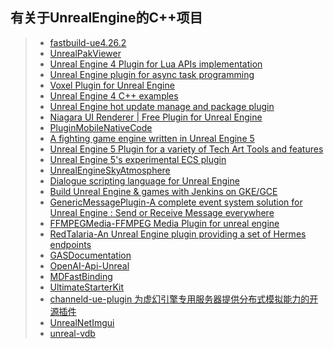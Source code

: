 ## 有关于UnrealEngine的C++项目  

>* [fastbuild-ue4.26.2](https://github.com/VicentChen/fastbuild-ue4.26.2)  
>* [UnrealPakViewer](https://github.com/jashking/UnrealPakViewer)  
>* [Unreal Engine 4 Plugin for Lua APIs implementation](https://github.com/rdeioris/LuaMachine)  
>* [Unreal Engine plugin for async task programming](https://github.com/splash-damage/future-extensions)  
>* [Voxel Plugin for Unreal Engine](https://github.com/Phyronnaz/VoxelPlugin)  
>* [Unreal Engine 4 C++ examples](https://github.com/Harrison1/unrealcpp)  
>* [Unreal Engine hot update manage and package plugin](https://github.com/hxhb/HotPatcher)  
>* [Niagara UI Renderer | Free Plugin for Unreal Engine](https://github.com/SourySK/NiagaraUIRenderer)  
>* [PluginMobileNativeCode](https://github.com/Sovahero/PluginMobileNativeCode)  
>* [A fighting game engine written in Unreal Engine 5](https://github.com/WistfulHopes/NightSkyEngine)  
>* [Unreal Engine 5 Plugin for a variety of Tech Art Tools and features](https://github.com/Ryan-DowlingSoka/RedTechArtTools)  
>* [Unreal Engine 5's experimental ECS plugin](https://github.com/Megafunk/MassSample)  
>* [UnrealEngineSkyAtmosphere](https://github.com/sebh/UnrealEngineSkyAtmosphere)  
>* [Dialogue scripting language for Unreal Engine](https://github.com/redxdev/Supertalk)  
>* [Build Unreal Engine & games with Jenkins on GKE/GCE](https://github.com/falldamagestudio/UE-Jenkins-BuildSystem)  
>* [GenericMessagePlugin-A complete event system solution for Unreal Engine : Send or Receive Message everywhere](https://github.com/wangjieest/GenericMessagePlugin)  
>* [FFMPEGMedia-FFMPEG Media Plugin for unreal engine](https://github.com/bakjos/FFMPEGMedia)  
>* [RedTalaria-An Unreal Engine plugin providing a set of Hermes endpoints](https://github.com/cdpred/RedTalaria)  
>* [GASDocumentation](https://github.com/tranek/GASDocumentation)  
>* [OpenAI-Api-Unreal](https://github.com/KellanM/OpenAI-Api-Unreal)  
>* [MDFastBinding](https://github.com/DoubleDeez/MDFastBinding)  
>* [UltimateStarterKit](https://github.com/hfjooste/UltimateStarterKit)  
>* [channeld-ue-plugin 为虚幻引擎专用服务器提供分布式模拟能力的开源插件](https://github.com/metaworking/channeld-ue-plugin)  
>* [UnrealNetImgui](https://github.com/sammyfreg/UnrealNetImgui)  
>* [unreal-vdb](https://github.com/eidosmontreal/unreal-vdb)  
